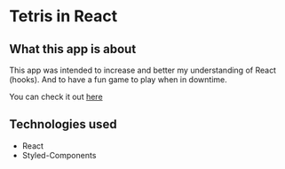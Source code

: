# Tetris in React 

## What this app is about

This app was intended to increase and better my understanding of React (hooks). And to have a fun game to play when in downtime. 

You can check it out [here](https://dazzling-saha-e04698.netlify.app/)

## Technologies used 

* React
* Styled-Components